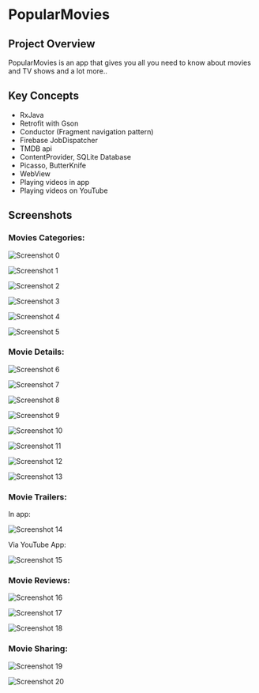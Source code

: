 # PopularMovies

## Project Overview
PopularMovies is an app that gives you all you need to know about movies and TV shows and a lot more..

## Key Concepts
- RxJava
- Retrofit with Gson
- Conductor (Fragment navigation pattern)
- Firebase JobDispatcher
- TMDB api
- ContentProvider, SQLite Database
- Picasso, ButterKnife
- WebView
- Playing videos in app
- Playing videos on YouTube

## Screenshots

### Movies Categories:

![Screenshot 0](screenshots/0.jpg)

![Screenshot 1](screenshots/1.jpg)

![Screenshot 2](screenshots/2.jpg)

![Screenshot 3](screenshots/3.jpg)

![Screenshot 4](screenshots/4.jpg)

![Screenshot 5](screenshots/5.jpg)

### Movie Details:

![Screenshot 6](screenshots/6.jpg)

![Screenshot 7](screenshots/7.jpg)

![Screenshot 8](screenshots/8.jpg)

![Screenshot 9](screenshots/9.jpg)

![Screenshot 10](screenshots/16.jpg)

![Screenshot 11](screenshots/17.jpg)

![Screenshot 12](screenshots/18.jpg)

![Screenshot 13](screenshots/19.jpg)

### Movie Trailers:

In app:

![Screenshot 14](screenshots/14.jpg)

Via YouTube App:

![Screenshot 15](screenshots/15.jpg)

### Movie Reviews:

![Screenshot 16](screenshots/10.jpg)

![Screenshot 17](screenshots/11.jpg)

![Screenshot 18](screenshots/12.jpg)

### Movie Sharing:

![Screenshot 19](screenshots/13.jpg)

![Screenshot 20](screenshots/20.jpg)





